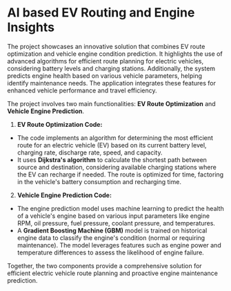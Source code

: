 # AI based EV Routing and Engine Insights
The project showcases an innovative solution that combines EV route optimization and vehicle engine condition prediction. It highlights the use of advanced algorithms for efficient route planning for electric vehicles, considering battery levels and charging stations. Additionally, the system predicts engine health based on various vehicle parameters, helping identify maintenance needs. The application integrates these features for enhanced vehicle performance and travel efficiency.

The project involves two main functionalities: **EV Route Optimization** and **Vehicle Engine Prediction**.
  1. **EV Route Optimization Code:**
   - The code implements an algorithm for determining the most efficient route for an electric vehicle (EV) based on its current battery level, charging rate, discharge rate, speed, and capacity. 
   - It uses **Dijkstra's algorithm** to calculate the shortest path between source and destination, considering available charging stations where the EV can recharge if needed. The route is optimized for time, factoring in the vehicle's battery consumption and recharging time.

  2. **Vehicle Engine Prediction Code:**
   - The engine prediction model uses machine learning to predict the health of a vehicle's engine based on various input parameters like engine RPM, oil pressure, fuel pressure, coolant pressure, and temperatures.
   - A **Gradient Boosting Machine (GBM)** model is trained on historical engine data to classify the engine's condition (normal or requiring maintenance). The model leverages features such as engine power and temperature differences to assess the likelihood of engine failure.

Together, the two components provide a comprehensive solution for efficient electric vehicle route planning and proactive engine maintenance prediction.


